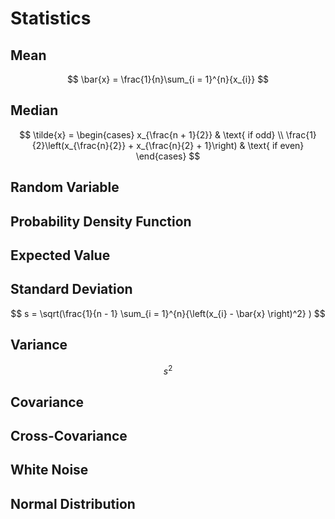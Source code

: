 # Statistics

## Mean

$$
\bar{x} = \frac{1}{n}\sum_{i = 1}^{n}{x_{i}}
$$

## Median

$$
\tilde{x} =
    \begin{cases}
        x_{\frac{n + 1}{2}} & \text{ if odd} \\
        \frac{1}{2}\left(x_{\frac{n}{2}} + x_{\frac{n}{2} + 1}\right) & \text{ if even}
    \end{cases}
$$

## Random Variable

## Probability Density Function

## Expected Value

## Standard Deviation

$$
s = \sqrt(\frac{1}{n - 1} \sum_{i = 1}^{n}{\left(x_{i} - \bar{x} \right)^2} )
$$

## Variance

$$
s^2
$$

## Covariance

## Cross-Covariance

## White Noise

## Normal Distribution

